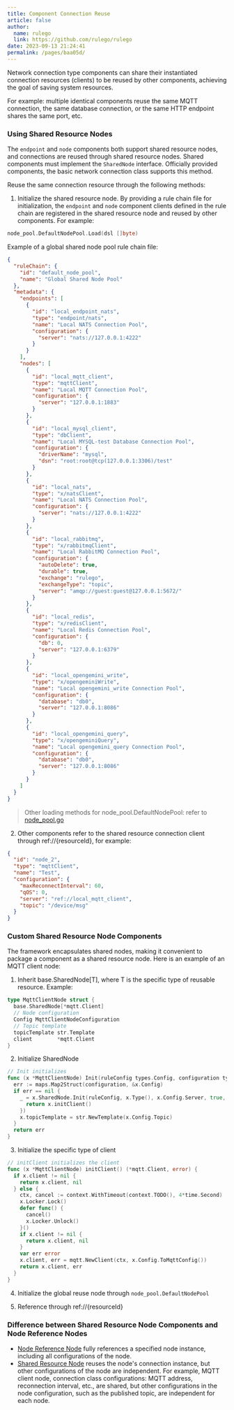 ```yaml
---
title: Component Connection Reuse
article: false
author: 
  name: rulego
  link: https://github.com/rulego/rulego
date: 2023-09-13 21:24:41
permalink: /pages/baa05d/
---
```


<Badge text="v0.24.0+"/>Network connection type components can share their instantiated connection resources (clients) to be reused by other components, achieving the goal of saving system resources.

For example: multiple identical components reuse the same MQTT connection, the same database connection, or the same HTTP endpoint shares the same port, etc.

### Using Shared Resource Nodes
The `endpoint` and `node` components both support shared resource nodes, and connections are reused through shared resource nodes.
Shared components must implement the `SharedNode` interface. Officially provided components, the basic network connection class supports this method.

Reuse the same connection resource through the following methods:
1. Initialize the shared resource node. By providing a rule chain file for initialization, the `endpoint` and `node` component clients defined in the rule chain are registered in the shared resource node and reused by other components. For example:
```go
node_pool.DefaultNodePool.Load(dsl []byte)
```
Example of a global shared node pool rule chain file:

```json
{
  "ruleChain": {
    "id": "default_node_pool",
    "name": "Global Shared Node Pool"
  },
  "metadata": {
    "endpoints": [
      {
        "id": "local_endpoint_nats",
        "type": "endpoint/nats",
        "name": "Local NATS Connection Pool",
        "configuration": {
          "server": "nats://127.0.0.1:4222"
        }
      }
    ],
    "nodes": [
      {
        "id": "local_mqtt_client",
        "type": "mqttClient",
        "name": "Local MQTT Connection Pool",
        "configuration": {
          "server": "127.0.0.1:1883"
        }
      },
      {
        "id": "local_mysql_client",
        "type": "dbClient",
        "name": "Local MYSQL-test Database Connection Pool",
        "configuration": {
          "driverName": "mysql",
          "dsn": "root:root@tcp(127.0.0.1:3306)/test"
        }
      },
      {
        "id": "local_nats",
        "type": "x/natsClient",
        "name": "Local NATS Connection Pool",
        "configuration": {
          "server": "nats://127.0.0.1:4222"
        }
      },
      {
        "id": "local_rabbitmq",
        "type": "x/rabbitmqClient",
        "name": "Local RabbitMQ Connection Pool",
        "configuration": {
          "autoDelete": true,
          "durable": true,
          "exchange": "rulego",
          "exchangeType": "topic",
          "server": "amqp://guest:guest@127.0.0.1:5672/"
        }
      },
      {
        "id": "local_redis",
        "type": "x/redisClient",
        "name": "Local Redis Connection Pool",
        "configuration": {
          "db": 0,
          "server": "127.0.0.1:6379"
        }
      },
      {
        "id": "local_opengemini_write",
        "type": "x/opengeminiWrite",
        "name": "Local opengemini_write Connection Pool",
        "configuration": {
          "database": "db0",
          "server": "127.0.0.1:8086"
        }
      },
      {
        "id": "local_opengemini_query",
        "type": "x/opengeminiQuery",
        "name": "Local opengemini_query Connection Pool",
        "configuration": {
          "database": "db0",
          "server": "127.0.0.1:8086"
        }
      }
    ]
  }
}
```

> Other loading methods for node_pool.DefaultNodePool: refer to [node_pool.go](https://github.com/rulego/rulego/blob/main/api/types/node_pool.go#L33)

2. Other components refer to the shared resource connection client through ref://{resourceId}, for example:
```json
{
  "id": "node_2",
  "type": "mqttClient",
  "name": "Test",
  "configuration": {
    "maxReconnectInterval": 60,
    "qOS": 0,
    "server": "ref://local_mqtt_client",
    "topic": "/device/msg"
  }
}
```

### Custom Shared Resource Node Components
The framework encapsulates shared nodes, making it convenient to package a component as a shared resource node. Here is an example of an MQTT client node:
1. Inherit base.SharedNode[T], where T is the specific type of reusable resource. Example:
```go
type MqttClientNode struct {
  base.SharedNode[*mqtt.Client]
  // Node configuration
  Config MqttClientNodeConfiguration
  // Topic template
  topicTemplate str.Template
  client        *mqtt.Client
}
```
2. Initialize SharedNode
```go
// Init initializes
func (x *MqttClientNode) Init(ruleConfig types.Config, configuration types.Configuration) error {
  err := maps.Map2Struct(configuration, &x.Config)
  if err == nil {
    _ = x.SharedNode.Init(ruleConfig, x.Type(), x.Config.Server, true, func() (*mqtt.Client, error) {
      return x.initClient()
    })
    x.topicTemplate = str.NewTemplate(x.Config.Topic)
  }
  return err
}
```

3. Initialize the specific type of client
```go
// initClient initializes the client
func (x *MqttClientNode) initClient() (*mqtt.Client, error) {
  if x.client != nil {
    return x.client, nil
  } else {
    ctx, cancel := context.WithTimeout(context.TODO(), 4*time.Second)
    x.Locker.Lock()
    defer func() {
      cancel()
      x.Locker.Unlock()
    }()
    if x.client != nil {
      return x.client, nil
    }
    var err error
    x.client, err = mqtt.NewClient(ctx, x.Config.ToMqttConfig())
    return x.client, err
  }
}
```

4. Initialize the global reuse node through `node_pool.DefaultNodePool`

5. Reference through ref://{resourceId}

### Difference between Shared Resource Node Components and Node Reference Nodes

- [Node Reference Node](/en/pages/ref_node/) fully references a specified node instance, including all configurations of the node.
- [Shared Resource Node](/en/pages/baa05d/) reuses the node's connection instance, but other configurations of the node are independent.
  For example, MQTT client node, connection class configurations: MQTT address, reconnection interval, etc., are shared,
  but other configurations in the node configuration, such as the published topic, are independent for each node.
